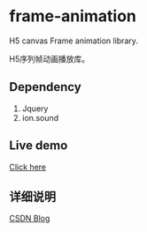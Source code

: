 # frame-animation
H5 canvas Frame animation library.

H5序列帧动画播放库。


## Dependency

1. Jquery
2. ion.sound


## Live demo
[Click here](http://jsbin.com/varijetagi)

## 详细说明

[CSDN Blog](http://blog.csdn.net/Mr_Zing/article/details/78900519)
